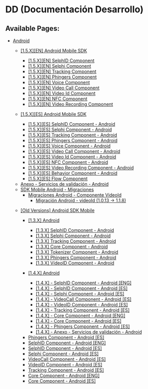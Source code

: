 # DD (Documentación Desarrollo)

  
  

## Available Pages:

-   [Android](Android)
    -   [\[1.5.X\]\[EN\] Android Mobile
        SDK](_1.5.X_EN_Android_Mobile_SDK)
        -   [\[1.5.X\]\[EN\] SelphID
            Component](_1.5.X_EN_SelphID_Component)

        <!-- -->

        -   [\[1.5.X\]\[EN\] Selphi
            Component](_1.5.X_EN_Selphi_Component)

        <!-- -->

        -   [\[1.5.X\]\[EN\] Tracking
            Component](_1.5.X_EN_Tracking_Component)

        <!-- -->

        -   [\[1.5.X\]\[EN\] Phingers
            Component](_1.5.X_EN_Phingers_Component)

        <!-- -->

        -   [\[1.5.X\]\[EN\] Voice Component](_1.5.X_EN_Voice_Component)

        <!-- -->

        -   [\[1.5.X\]\[EN\] Video Call
            Component](_1.5.X_EN_Video_Call_Component)

        <!-- -->

        -   [\[1.5.X\]\[EN\] Video Id
            Component](_1.5.X_EN_Video_Id_Component)

        <!-- -->

        -   [\[1.5.X\]\[EN\] NFC Component](_1.5.X_EN_NFC_Component)

        <!-- -->

        -   [\[1.5.X\]\[EN\] Video Recording
            Component](_1.5.X_EN_Video_Recording_Component)

    <!-- -->

    -   [\[1.5.X\]\[ES\] Android Mobile
        SDK](_1.5.X_ES_Android_Mobile_SDK)
        -   [\[1.5.X\]\[ES\] SelphID Component -
            Android](_1.5.X_ES_SelphID_Component_-_Android)

        <!-- -->

        -   [\[1.5.X\]\[ES\] Selphi Component -
            Android](_1.5.X_ES_Selphi_Component_-_Android)

        <!-- -->

        -   [\[1.5.X\]\[ES\] Tracking Component -
            Android](_1.5.X_ES_Tracking_Component_-_Android)

        <!-- -->

        -   [\[1.5.X\]\[ES\] Phingers Component -
            Android](_1.5.X_ES_Phingers_Component_-_Android)

        <!-- -->

        -   [\[1.5.X\]\[ES\] Voice Component -
            Android](_1.5.X_ES_Voice_Component_-_Android)

        <!-- -->

        -   [\[1.5.X\]\[ES\] Video Call Component -
            Android](_1.5.X_ES_Video_Call_Component_-_Android)

        <!-- -->

        -   [\[1.5.X\]\[ES\] Video Id Component -
            Android](_1.5.X_ES_Video_Id_Component_-_Android)

        <!-- -->

        -   [\[1.5.X\]\[ES\] NFC Component -
            Android](_1.5.X_ES_NFC_Component_-_Android)

        <!-- -->

        -   [\[1.5.X\]\[ES\] Video Recording Component -
            Android](_1.5.X_ES_Video_Recording_Component_-_Android)

        <!-- -->

        -   [\[1.5.X\]\[ES\] Behavior Component -
            Android](_1.5.X_ES_Behavior_Component_-_Android)

        <!-- -->

        -   [\[1.5.X\]\[ES\] Flow Component](_1.5.X_ES_Flow_Component)

    <!-- -->

    -   [Anexo - Servicios de validación -
        Android](Anexo_-_Servicios_de_validación_-_Android)

    <!-- -->

    -   [SDK Mobile Android -
        Migraciones](SDK_Mobile_Android_-_Migraciones)
        -   [Migraciones Android - Componente
            VideoId](Migraciones_Android_-_Componente_VideoId)
            -   [Migración Android - videoId (1.0.13 -\>
                1.1.8)](Migración_Android_-_videoId_1.0.13_-_1.1.8_)

    <!-- -->

    -   [\[Old Versions\] Android SDK
        Mobile](_Old_Versions_Android_SDK_Mobile)
        -   [\[1.3.X\] Android](_1.3.X_Android)
            -   [\[1.3.X\] SelphID Component -
                Android](_1.3.X_SelphID_Component_-_Android)

            <!-- -->

            -   [\[1.3.X\] Selphi Component -
                Android](_1.3.X_Selphi_Component_-_Android)

            <!-- -->

            -   [\[1.3.X\] Tracking Component -
                Android](_1.3.X_Tracking_Component_-_Android)

            <!-- -->

            -   [\[1.3.X\] Core Component -
                Android](_1.3.X_Core_Component_-_Android)

            <!-- -->

            -   [\[1.3.X\] Tokenizer Component -
                Android](_1.3.X_Tokenizer_Component_-_Android)

            <!-- -->

            -   [\[1.3.X\] Phingers Component -
                Android](_1.3.X_Phingers_Component_-_Android)

            <!-- -->

            -   [\[1.3.X\] VídeoID Component -
                Android](_1.3.X_VídeoID_Component_-_Android)

        <!-- -->

        -   [\[1.4.X\] Android](_1.4.X_Android)
            -   [\[1.4.X\] - SelphID Component - Android
                \[ENG\]](_1.4.X_-_SelphID_Component_-_Android_ENG_)

            <!-- -->

            -   [\[1.4.X\] - SelphID Component - Android
                \[ES\]](_1.4.X_-_SelphID_Component_-_Android_ES_)

            <!-- -->

            -   [\[1.4.X\] - Selphi Component - Android
                \[ES\]](_1.4.X_-_Selphi_Component_-_Android_ES_)

            <!-- -->

            -   [\[1.4.X\] - VideoCall Component - Android
                \[ES\]](_1.4.X_-_VideoCall_Component_-_Android_ES_)

            <!-- -->

            -   [\[1.4.X\] - VideoID Component - Android
                \[ES\]](_1.4.X_-_VideoID_Component_-_Android_ES_)

            <!-- -->

            -   [\[1.4.X\] - Tracking Component - Android
                \[ES\]](_1.4.X_-_Tracking_Component_-_Android_ES_)

            <!-- -->

            -   [\[1.4.X\] - Core Component - Android
                \[ENG\]](_1.4.X_-_Core_Component_-_Android_ENG_)

            <!-- -->

            -   [\[1.4.X\] - Core Component - Android
                \[ES\]](_1.4.X_-_Core_Component_-_Android_ES_)

            <!-- -->

            -   [\[1.4.X\] - Phingers Component - Android
                \[ES\]](_1.4.X_-_Phingers_Component_-_Android_ES_)

            <!-- -->

            -   [\[1.4.X\] - Anexo - Servicios de validación -
                Android](_1.4.X_-_Anexo_-_Servicios_de_validación_-_Android)

        <!-- -->

        -   [Phingers Component - Android
            \[ES\]](Phingers_Component_-_Android_ES_)

        <!-- -->

        -   [SelphID Component - Android
            \[ENG\]](SelphID_Component_-_Android_ENG_)

        <!-- -->

        -   [SelphID Component - Android
            \[ES\]](SelphID_Component_-_Android_ES_)

        <!-- -->

        -   [Selphi Component - Android
            \[ES\]](Selphi_Component_-_Android_ES_)

        <!-- -->

        -   [VideoCall Component - Android
            \[ES\]](VideoCall_Component_-_Android_ES_)

        <!-- -->

        -   [VideoID Component - Android
            \[ES\]](VideoID_Component_-_Android_ES_)

        <!-- -->

        -   [Tracking Component - Android
            \[ES\]](Tracking_Component_-_Android_ES_)

        <!-- -->

        -   [Core Component - Android
            \[ENG\]](Core_Component_-_Android_ENG_)

        <!-- -->

        -   [Core Component - Android
            \[ES\]](Core_Component_-_Android_ES_)
